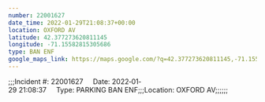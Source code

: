 ```yaml
---
number: 22001627
date_time: 2022-01-29T21:08:37+00:00
location: OXFORD AV
latitude: 42.377273620811145
longitude: -71.15582815305686
type: BAN ENF
google_maps_link: https://maps.google.com/?q=42.377273620811145,-71.15582815305686
---
```


;;;Incident #: 22001627     Date: 2022‐01‐29 21:08:37     Type: PARKING BAN ENF;;;Location: OXFORD AV;;;;;;
